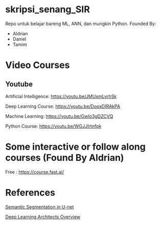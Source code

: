 # skripsi_senang_SIR
Repo untuk belajar bareng ML, ANN, dan mungkin Python. Founded By:
- Aldrian
- Daniel
- Tamim
# Video Courses
## Youtube
Artificial Intelligence:
https://youtu.be/JMUxmLyrhSk

Deep Learning Course:
https://youtu.be/DooxDIRAkPA

Machine Learning:
https://youtu.be/GwIo3gDZCVQ

Python Course:
https://youtu.be/WGJJIrtnfpk

# Some interactive or follow along courses (Found By Aldrian)
Free :
https://course.fast.ai/


# References

[Semantic Segmentation in U-net](https://towardsdatascience.com/understanding-semantic-segmentation-with-unet-6be4f42d4b47)

[Deep Learning Architects Overview](https://towardsdatascience.com/deep-learning-based-super-resolution-without-using-a-gan-11c9bb5b6cd5)
